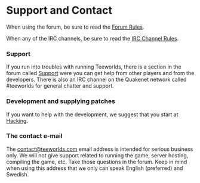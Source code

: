 # Support and Contact

When using the forum, be sure to read the [Forum Rules](../rules/forum_rules.md).

When any of the IRC channels, be sure to read the [IRC Channel Rules](../rules/irc_rules.md).

### Support

If you run into troubles with running Teeworlds, there is a section in the forum called [Support](http://www.teeworlds.com/forum/viewforum.php?id=4) were you can get help from other players and from the developers. There is also an IRC channel on the Quakenet network called #teeworlds for general chatter and support.

### Development and supplying patches

If you want to help with the development, we suggest that you start at [Hacking](../hacking.md).

### The contact e-mail

The contact@teeworlds.com email address is intended for serious business only. We will not give support related to running the game, server hosting, compiling the game, etc. Take those questions in the forum. Keep in mind when using this address that we only can speak English (preferred) and Swedish.